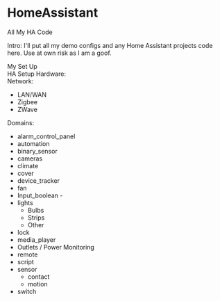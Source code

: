 # HomeAssistant
All My HA Code

<Heading1><Bold>Intro:</bold></Heading1>
I'll put all my demo configs and any Home Assistant projects code here. Use at own risk as I am a goof.

My Set Up <br>
HA Setup Hardware:<br>
Network:
- LAN/WAN
- Zigbee
- ZWave

Domains:
- alarm_control_panel
- automation
- binary_sensor
- cameras
- climate
- cover
- device_tracker
- fan
- Input_boolean -
- lights
  - Bulbs
  - Strips
  - Other
- lock
- media_player
- Outlets / Power Monitoring
- remote
- script
- sensor
  - contact
  - motion
- switch

